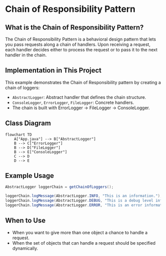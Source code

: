 # Chain of Responsibility Pattern

## What is the Chain of Responsibility Pattern?
The Chain of Responsibility Pattern is a behavioral design pattern that lets you pass requests along a chain of handlers. Upon receiving a request, each handler decides either to process the request or to pass it to the next handler in the chain.

## Implementation in This Project
This example demonstrates the Chain of Responsibility pattern by creating a chain of loggers:

- `AbstractLogger`: Abstract handler that defines the chain structure.
- `ConsoleLogger`, `ErrorLogger`, `FileLogger`: Concrete handlers.
- The chain is built with ErrorLogger -> FileLogger -> ConsoleLogger.

## Class Diagram
```mermaid
flowchart TD
    A["App.java"] --> B["AbstractLogger"]
    B --> C["ErrorLogger"]
    B --> D["FileLogger"]
    B --> E["ConsoleLogger"]
    C --> D
    D --> E
```

## Example Usage
```java
AbstractLogger loggerChain = getChainOfLoggers();

loggerChain.logMessage(AbstractLogger.INFO, "This is an information.");
loggerChain.logMessage(AbstractLogger.DEBUG, "This is a debug level information.");
loggerChain.logMessage(AbstractLogger.ERROR, "This is an error information.");
```

## When to Use
- When you want to give more than one object a chance to handle a request.
- When the set of objects that can handle a request should be specified dynamically. 